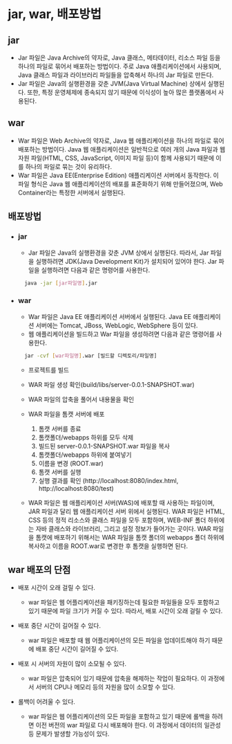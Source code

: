 # jar, war, 배포방법

## jar

- Jar 파일은 Java Archive의 약자로, Java 클래스, 메타데이터, 리소스 파일 등을 하나의 파일로 묶어서 배포하는 방법이다. 주로 Java 애플리케이션에서 사용되며, Java 클래스 파일과 라이브러리 파일들을 압축해서 하나의 Jar 파일로 만든다.
- Jar 파일은 Java의 실행환경을 갖춘 JVM(Java Virtual Machine) 상에서 실행된다. 또한, 특정 운영체제에 종속되지 않기 때문에 이식성이 높아 많은 플랫폼에서 사용된다.

## war

- War 파일은 Web Archive의 약자로, Java 웹 애플리케이션을 하나의 파일로 묶어 배포하는 방법이다. Java 웹 애플리케이션은 일반적으로 여러 개의 Java 파일과 웹 자원 파일(HTML, CSS, JavaScript, 이미지 파일 등)이 함께 사용되기 때문에 이를 하나의 파일로 묶는 것이 유리하다.
- War 파일은 Java EE(Enterprise Edition) 애플리케이션 서버에서 동작한다. 이 파일 형식은 Java 웹 애플리케이션의 배포를 표준화하기 위해 만들어졌으며, Web Container라는 특정한 서버에서 실행된다.

## 배포방법

- ### jar
  - Jar 파일은 Java의 실행환경을 갖춘 JVM 상에서 실행된다. 따라서, Jar 파일을 실행하려면 JDK(Java Development Kit)가 설치되어 있어야 한다. Jar 파일을 실행하려면 다음과 같은 명령어를 사용한다.
  ```bash
    java -jar [jar파일명].jar
  ```
- ### war

  - War 파일은 Java EE 애플리케이션 서버에서 실행된다. Java EE 애플리케이션 서버에는 Tomcat, JBoss, WebLogic, WebSphere 등이 있다.
  - 웹 애플리케이션을 빌드하고 War 파일을 생성하려면 다음과 같은 명령어를 사용한다.

  ```bash
    jar -cvf [war파일명].war [빌드할 디렉토리/파일명]
  ```

  - 프로젝트를 빌드
  - WAR 파일 생성 확인(build/libs/server-0.0.1-SNAPSHOT.war)
  - WAR 파일의 압축을 풀어서 내용물을 확인
  - WAR 파일을 톰캣 서버에 배포

    1. 톰캣 서버를 종료
    2. 톰캣폴더/webapps 하위를 모두 삭제
    3. 빌드된 server-0.0.1-SNAPSHOT.war 파일을 복사
    4. 톰캣폴더/webapps 하위에 붙여넣기
    5. 이름을 변경 (ROOT.war)
    6. 톰캣 서버를 실행
    7. 실행 결과를 확인 (http://localhost:8080/index.html, http://localhost:8080/test)

  - WAR 파일은 웹 애플리케이션 서버(WAS)에 배포할 때 사용하는 파일이며, JAR 파일과 달리 웹 애플리케이션 서버 위에서 실행된다. WAR 파일은 HTML, CSS 등의 정적 리소스와 클래스 파일을 모두 포함하며, WEB-INF 폴더 하위에는 자바 클래스와 라이브러리, 그리고 설정 정보가 들어가는 곳이다. WAR 파일을 톰캣에 배포하기 위해서는 WAR 파일을 톰캣 폴더의 webapps 폴더 하위에 복사하고 이름을 ROOT.war로 변경한 후 톰캣을 실행하면 된다.

## war 배포의 단점

- 배포 시간이 오래 걸릴 수 있다.

  - war 파일은 웹 어플리케이션을 패키징하는데 필요한 파일들을 모두 포함하고 있기 때문에 파일 크기가 커질 수 있다. 따라서, 배포 시간이 오래 걸릴 수 있다.

- 배포 중단 시간이 길어질 수 있다.

  - war 파일은 배포할 때 웹 어플리케이션의 모든 파일을 업데이트해야 하기 때문에 배포 중단 시간이 길어질 수 있다.

- 배포 시 서버의 자원이 많이 소모될 수 있다.

  - war 파일은 압축되어 있기 때문에 압축을 해제하는 작업이 필요하다. 이 과정에서 서버의 CPU나 메모리 등의 자원을 많이 소모할 수 있다.

- 롤백이 어려울 수 있다.
  - war 파일은 웹 어플리케이션의 모든 파일을 포함하고 있기 때문에 롤백을 하려면 이전 버전의 war 파일로 다시 배포해야 한다. 이 과정에서 데이터의 일관성 등 문제가 발생할 가능성이 있다.
